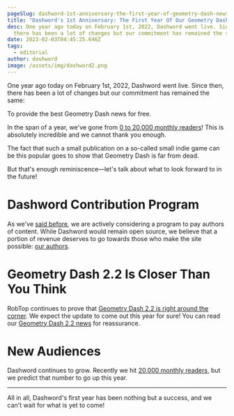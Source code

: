 ```yaml
---
pageSlug: dashword-1st-anniversary-the-first-year-of-geometry-dash-news
title: "Dashword's 1st Anniversary: The First Year Of Our Geometry Dash News"
desc: One year ago today on February 1st, 2022, Dashword went live. Since then,
  there has been a lot of changes but our commitment has remained the same.
date: 2023-02-03T04:45:25.646Z
tags:
  - editorial
author: dashword
image: /assets/img/dashword2.png
---
```

One year ago today on February 1st, 2022, Dashword went live. Since then, there has been a lot of changes but our commitment has remained the same:

To provide the best Geometry Dash news for free.

In the span of a year, we've gone from [0 to 20,000 monthly readers](/about)! This is absolutely incredible and we cannot thank you enough.

The fact that such a small publication on a so-called small indie game can be this popular goes to show that Geometry Dash is far from dead.

But that's enough reminiscence—let's talk about what to look forward to in the future!

# Dashword Contribution Program

As we've [said before](/posts/dashword-gets-20000-monthly-readers/), we are actively considering a program to pay authors of content. While Dashword would remain open source, we believe that a portion of revenue deserves to go towards those who make the site possible: [our authors](/authors/).

# Geometry Dash 2.2 Is Closer Than You Think

RobTop continues to prove that [Geometry Dash 2.2 is right around the corner](/posts/geometry-dash-2-2-release-date-news-everything-we-know-about-when-2-2-will-come-out/). We expect the update to come out this year for sure! You can read our [Geometry Dash 2.2 news](/categories/2.2/) for reassurance.

# New Audiences

Dashword continues to grow. Recently we hit [20,000 monthly readers](/posts/dashword-gets-20000-monthly-readers/), but we predict that number to go up this year.

---

All in all, Dashword's first year has been nothing but a success, and we can't wait for what is yet to come!